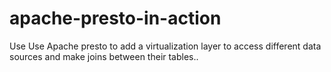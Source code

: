 # apache-presto-in-action
Use Use Apache presto to add a virtualization layer to access different data sources and make joins between their tables..
